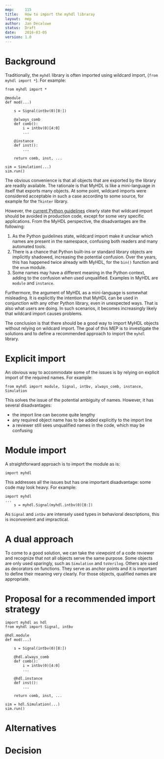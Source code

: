```yaml
---
mep:     115
title:   How to import the myhdl libraray
layout:  mep
author:  Jan Decaluwe
status:  Draft
date:    2016-03-05
version: 1.0
---
```


Background
==========

Traditionally, the `myhdl` library is often imported using wildcard import,
(`from myhdl import *`). For example:

```
from myhdl import *

@module
def mod(...)

    s = Signal(intbv(0)[8:])

    @always_comb
    def comb():
        i = intbv(0)[4:0]
        ...

    @instance
    def inst():
        ...

    return comb, inst, ...

sim = Simulation(...)
sim.run()
```

The obvious convenience is that all objects that are exported by the library are
readily available. The rationale is that MyHDL is like a mini-language in itself
that exports many objects. At some point, wildcard imports were considered
acceptable in such a case according to some source, for example for the
`Tkinter` library.

However, the [current Python guidelines][pep8] clearly state that wildcard
import should be avoided in production code, except for some very specific
applications. From the MyHDL perspective, the disadvantages are the following:

1. As the Python guidelines state, wildcard import make it unclear which names
are present in the namespace, confusing both readers and many automated tools.
2. There is a chance that Python built-ins or standard library objects are
implicitly shadowed, increasing the potential confusion. Over the years, this
has happened twice already with MyHDL, for the `bin()` function and the `enum`
module.  
3. Some names may have a different meaning in the Python context, adding to the
confusion when used unqualified. Examples in MyHDL are `module` and `instance`.

Furthermore, the argument of MyHDL as a mini-language is somewhat misleading.
It is explicitly the intention that MyHDL can be used in conjunction
with any other Python library, even in unexpected ways. That is also what
users are doing. In such scenarios, it becomes increasingly likely that
wildcard import causes problems.

The conclusion is that there should be a good way to import MyHDL objects
without relying on wildcard import. The goal of this MEP is to investigate the
solutions and to define a recommended approach to import the `myhdl` library.

[pep8]: https://www.python.org/dev/peps/pep-0008/#imports

Explicit import
===============

An obvious way to accommodate some of the issues is by relying on explicit
import of the required names. For example:

```
from myhdl import module, Signal, intbv, always_comb, instance, Simulation
```

This solves the issue of the potential ambiguity of names. However, it has
several disadvantages:

* the import line can become quite lengthy
* any required object name has to be added explicitly to the import line
* a reviewer still sees unqualified names in the code, which may be
confusing

Module import
=============

A straightforward approach is to import the module as is:

```
import myhdl
```

This addresses all the issues but has one important disadvantage: some
code may look heavy. For example:

```
import myhdl
...
    s = myhdl.Signal(myhdl.intbv(0)[8:])
```

As `Signal` and `intbv` are intensely used types in behavioral descriptions,
this is inconvenient and impractical.

A dual approach
===============

To come to a good solution, we can take the viewpoint of a code reviewer and
recognize that not all objects  serve the same purpose. Some objects are only
used sparingly, such as `Simulation` and `toVerilog`. Others are used as
decorators on functions. They serve as anchor points and it is important to
define their meaning very clearly. For those objects, qualified names are
appropriate.

Proposal for a recommended import strategy
==========================================

```
import myhdl as hdl
from myhdl import Signal, intbv

@hdl.module
def mod(...)

    s = Signal(intbv(0)[8:])

    @hdl.always_comb
    def comb():
        i = intbv(0)[4:0]
        ...

    @hdl.instance
    def inst():
        ...

    return comb, inst, ...

sim = hdl.Simulation(...)
sim.run()
```

Alternatives
============



Decision
========






[mep-114]: https://github.com/jandecaluwe/myhdl/tree/mep-114
